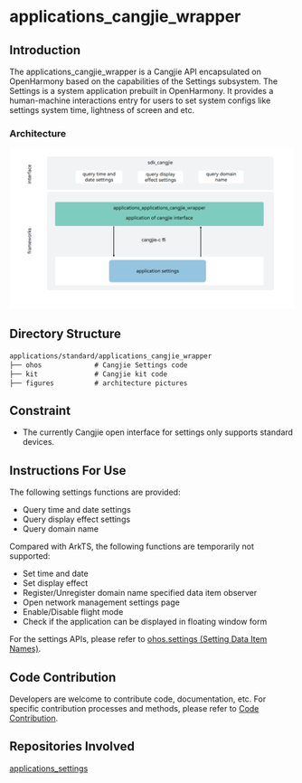# applications_cangjie_wrapper

## Introduction

The applications_cangjie_wrapper is a Cangjie API encapsulated on OpenHarmony based on the capabilities of the Settings subsystem. The Settings is a system application prebuilt in OpenHarmony. It provides a human-machine interactions entry for users to set system configs like settings system time, lightness of screen and etc.

### Architecture

![](figures/application_cangjie_wrapper_architecture_en.png)

## Directory Structure

```
applications/standard/applications_cangjie_wrapper
├── ohos             # Cangjie Settings code
├── kit              # Cangjie kit code
├── figures          # architecture pictures
```

## Constraint

- The currently Cangjie open interface for settings only supports standard devices.

## Instructions For Use

The following settings functions are provided:

- Query time and date settings
- Query display effect settings
- Query domain name

Compared with ArkTS, the following functions are temporarily not supported:

- Set time and date
- Set display effect
- Register/Unregister domain name specified data item observer
- Open network management settings page
- Enable/Disable flight mode
- Check if the application can be displayed in floating window form

For the settings APIs, please refer to [ohos.settings (Setting Data Item Names)](https://gitcode.com/openharmony-sig/arkcompiler_cangjie_ark_interop/blob/master/doc/API_Reference/source_en/apis/BasicServicesKit/cj-apis-settings.md).

## Code Contribution

Developers are welcome to contribute code, documentation, etc. For specific contribution processes and methods, please refer to [Code Contribution](https://gitcode.com/openharmony/docs/blob/master/en/contribute/code-contribution.md).

## Repositories Involved

[applications_settings](https://gitee.com/openharmony/applications_settings/blob/master/README.md)
